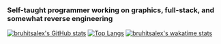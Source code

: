 ### Self-taught programmer working on graphics, full-stack, and somewhat reverse engineering

[![bruhitsalex's GitHub stats](https://github-readme-stats.vercel.app/api?username=bruhitsalex)](https://github.com/anuraghazra/github-readme-stats)
[![Top Langs](https://github-readme-stats.vercel.app/api/top-langs/?username=bruhitsalex)](https://github.com/anuraghazra/github-readme-stats)
[![bruhitsalex's wakatime stats](https://github-readme-stats.vercel.app/api/wakatime?username=bruhitsalex)](https://github.com/anuraghazra/github-readme-stats)
